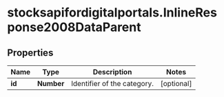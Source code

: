 # stocksapifordigitalportals.InlineResponse2008DataParent

## Properties

Name | Type | Description | Notes
------------ | ------------- | ------------- | -------------
**id** | **Number** | Identifier of the category. | [optional] 


